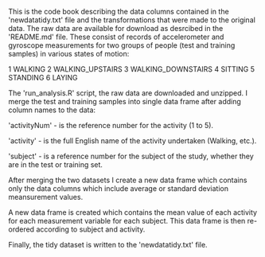 This is the code book describing the data columns contained in the 'newdatatidy.txt' file and the transformations
that were made to the original data. The raw data are available for download as desrcibed in the 'README.md' file. These
consist of records of accelerometer and gyroscope measurements for two groups of people (test and training samples) in 
various states of motion:

1 WALKING
2 WALKING_UPSTAIRS
3 WALKING_DOWNSTAIRS
4 SITTING
5 STANDING
6 LAYING

The 'run_analysis.R' script, the raw data are downloaded and unzipped. I merge the test and training samples into 
 single data frame after adding column names to the data:
 
 'activityNum' - is the reference number for the activity (1 to 5).
 
 'activity' - is the full English name of the activity undertaken (Walking, etc.). 
 
 'subject' - is a reference number for the subject of the study, whether they are in the test or training set. 
 
 After merging the two datasets I create a new data frame which contains only the data columns which include average
 or standard deviation meansurement values. 
 
 A new data frame is created which contains the mean value of each activity for each measurement variable for each subject.
 This data frame is then re-ordered according to subject and activity.
 
 Finally, the tidy dataset is written to the 'newdatatidy.txt' file.  
